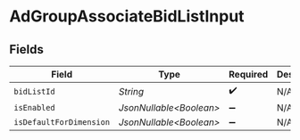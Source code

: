 # AdGroupAssociateBidListInput


## Fields

| Field                    | Type                     | Required                 | Description              |
| ------------------------ | ------------------------ | ------------------------ | ------------------------ |
| `bidListId`              | *String*                 | :heavy_check_mark:       | N/A                      |
| `isEnabled`              | *JsonNullable\<Boolean>* | :heavy_minus_sign:       | N/A                      |
| `isDefaultForDimension`  | *JsonNullable\<Boolean>* | :heavy_minus_sign:       | N/A                      |